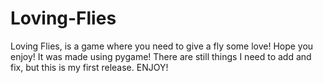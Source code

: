 # Loving-Flies
Loving Flies, is a game where you need to give a fly some love! Hope you enjoy!
It was made using pygame! 
There are still things I need to add and fix, but this is my first release.
ENJOY!
